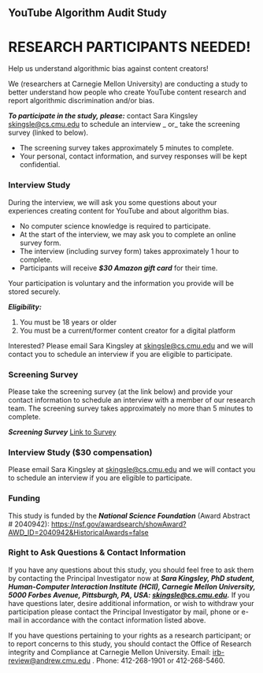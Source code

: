 ## YouTube Algorithm Audit Study

# RESEARCH PARTICIPANTS NEEDED!
Help us understand algorithmic bias against content creators!

We (researchers at Carnegie Mellon University) are conducting a study to better understand how people who create YouTube content research and report algorithmic discrimination and/or bias. 

***To participate in the study, please:*** 
contact Sara Kingsley <skingsle@cs.cmu.edu> to schedule an interview _ or_ take the screening survey (linked to below). 
- The screening survey takes approximately 5 minutes to complete. 
- Your personal, contact information, and survey responses will be kept confidential. 

### Interview Study
During the interview, we will ask you some questions about your experiences creating content for YouTube and about algorithm bias. 
- No computer science knowledge is required to participate. 
- At the start of the interview, we may ask you to complete an online survey form. 
- The interview (including survey form) takes approximately 1 hour to complete.
- Participants will receive ***$30 Amazon gift card*** for their time. 

Your participation is voluntary and the information you provide will be stored securely. 

***Eligibility:***
1. You must be 18 years or older 
2. You must be a current/former content creator for a digital platform

Interested? Please email Sara Kingsley at skingsle@cs.cmu.edu and we will contact you to schedule an interview if you are eligible to participate.

### Screening Survey

Please take the screening survey (at the link below) and provide your contact information to schedule an interview with a member of our research team. The screening survey takes approximately no more than 5 minutes to complete. 

***Screening Survey*** <a href="https://www.surveymonkey.com/r/NRHXKJ3"> Link to Survey </a>

###  Interview Study ($30 compensation)
Please email Sara Kingsley at skingsle@cs.cmu.edu and we will contact you to schedule an interview if you are eligible to participate.

###  Funding
This study is funded by the ***National Science Foundation*** (Award Abstract # 2040942): https://nsf.gov/awardsearch/showAward?AWD_ID=2040942&HistoricalAwards=false 

### Right to Ask Questions & Contact Information
If you have any questions about this study, you should feel free to ask them by contacting the Principal Investigator now at ***Sara Kingsley, PhD student, Human-Computer Interaction Institute (HCII), Carnegie Mellon University, 5000 Forbes Avenue, Pittsburgh, PA, USA: skingsle@cs.cmu.edu.*** If you have questions later, desire additional information, or wish to withdraw your participation please contact the Principal Investigator by mail, phone or e-mail in accordance with the contact information listed above.  
 
If you have questions pertaining to your rights as a research participant; or to report concerns to this study, you should contact the Office of Research integrity and Compliance at Carnegie Mellon University.  Email: irb-review@andrew.cmu.edu . Phone: 412-268-1901 or 412-268-5460.

